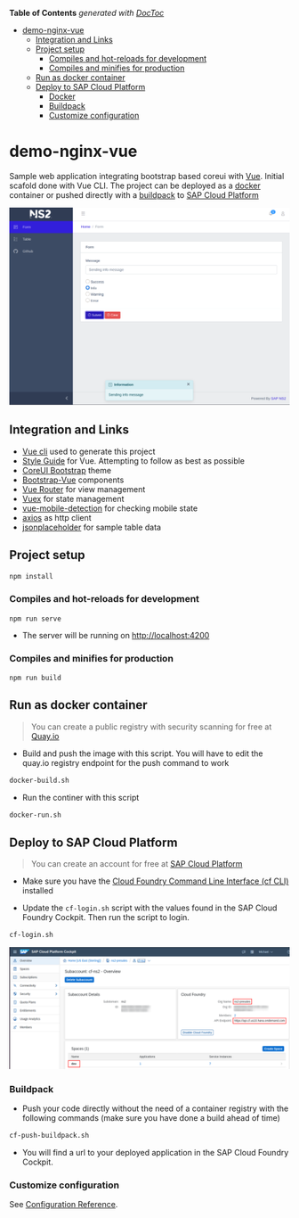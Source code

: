 <!-- START doctoc generated TOC please keep comment here to allow auto update -->
<!-- DON'T EDIT THIS SECTION, INSTEAD RE-RUN doctoc TO UPDATE -->
**Table of Contents**  *generated with [DocToc](https://github.com/thlorenz/doctoc)*

- [demo-nginx-vue](#demo-nginx-vue)
  - [Integration and Links](#integration-and-links)
  - [Project setup](#project-setup)
    - [Compiles and hot-reloads for development](#compiles-and-hot-reloads-for-development)
    - [Compiles and minifies for production](#compiles-and-minifies-for-production)
  - [Run as docker container](#run-as-docker-container)
  - [Deploy to SAP Cloud Platform](#deploy-to-sap-cloud-platform)
    - [Docker](#docker)
    - [Buildpack](#buildpack)
    - [Customize configuration](#customize-configuration)

<!-- END doctoc generated TOC please keep comment here to allow auto update -->

# demo-nginx-vue

Sample web application integrating bootstrap based coreui with [Vue](https://vuejs.org/). Initial scafold done with Vue CLI. The project can be deployed as a [docker](https://docs.docker.com/install/) container or pushed directly with a [buildpack](https://docs.cloudfoundry.org/buildpacks/nginx/index.html) to [SAP Cloud Platform](https://www.sap.com/products/cloud-platform.html)

![form](screenshots/form.png)

## Integration and Links

* [Vue cli](https://cli.vuejs.org/) used to generate this project
* [Style Guide](https://vuejs.org/v2/style-guide/) for Vue. Attempting to follow as best as possible
* [CoreUI Bootstrap](https://coreui.io) theme
* [Bootstrap-Vue](https://bootstrap-vue.org/) components
* [Vue Router](https://router.vuejs.org/) for view management
* [Vuex](https://vuex.vuejs.org/) for state management
* [vue-mobile-detection](https://github.com/ajerez/vue-mobile-detection) for checking mobile state
* [axios](https://github.com/axios/axios) as http client
* [jsonplaceholder](https://jsonplaceholder.typicode.com/) for sample table data

## Project setup
```
npm install
```

### Compiles and hot-reloads for development
```
npm run serve
```

* The server will be running on [http://localhost:4200](http://localhost:4200)

### Compiles and minifies for production
```
npm run build
```

## Run as docker container

>You can create a public registry with security scanning for free at [Quay.io](https://quay.io)

* Build and push the image with this script. You will have to edit the quay.io registry endpoint for the push command to work
```bash
docker-build.sh
```

* Run the continer with this script
```bash
docker-run.sh
```

## Deploy to SAP Cloud Platform

>You can create an account for free at [SAP Cloud Platform](https://www.sap.com/products/cloud-platform.html)

* Make sure you have the [Cloud Foundry Command Line Interface (cf CLI)](https://docs.cloudfoundry.org/cf-cli/) installed

* Update the `cf-login.sh` script with the values found in the SAP Cloud Foundry Cockpit. Then run the script to login.

```bash
cf-login.sh
```

![image.png](screenshots/cf-cockpit.png)


### Buildpack

* Push your code directly without the need of a container registry with the following commands (make sure you have done a build ahead of time)


```bash
cf-push-buildpack.sh
```

* You will find a url to your deployed application in the SAP Cloud Foundry Cockpit.

### Customize configuration
See [Configuration Reference](https://cli.vuejs.org/config/).
